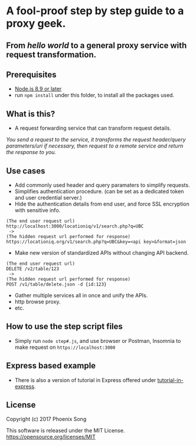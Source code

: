 # A fool-proof step by step guide to a proxy geek.

## From _hello world_ to a general proxy service with request transformation.

## Prerequisites

* [Node.js 8.9 or later](https://nodejs.org/en/download/)
* run `npm install` under this folder, to install all the packages used.

## What is this?

* A request forwarding service that can transform request details.

_You send a request to the service, it transforms the request header/query parameters/uri if necessary, then request to a remote service and return the response to you._

## Use cases

* Add commonly used header and query paramaters to simplify requests.
* Simplifies authentication procedure. (can be set as a dedicated token and user credential server.)
* Hide the authentication details from end user, and force SSL encryption with sensitive info.
```
(The end user request url)
http://localhost:3000/locationiq/v1/search.php?q=UBC
 ->
(The hidden request url performed for response)
https://locationiq.org/v1/search.php?q=UBC&key=<api key>&format=json
```
* Make new version of standardized APIs without changing API backend.
```
(The end user request url)
DELETE /v2/table/123
 ->
(The hidden request url performed for response)
POST /v1/table/delete.json -d {id:123}
```
* Gather multiple services all in once and unify the APIs.
* http browse proxy.
* etc.

## How to use the step script files

* Simply run `node step#.js`, and use browser or Postman, Insomnia to make request on
  `https://localhost:3000`

## Express based example

* There is also a version of tutorial in Express offered under [tutorial-in-express](https://github.com/azusa0127/node-proxy-tutorial/tree/master/tutorial-in-express).

## License

Copyright (c) 2017 Phoenix Song

This software is released under the MIT License. https://opensource.org/licenses/MIT
